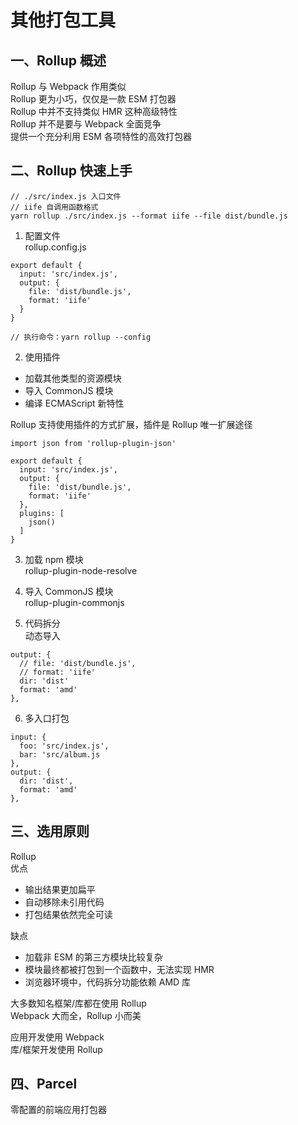 # 其他打包工具  

## 一、Rollup 概述
Rollup 与 Webpack 作用类似  
Rollup 更为小巧，仅仅是一款 ESM 打包器  
Rollup 中并不支持类似 HMR 这种高级特性  
Rollup 并不是要与 Webpack 全面竞争  
提供一个充分利用 ESM 各项特性的高效打包器

## 二、Rollup 快速上手
```
// ./src/index.js 入口文件
// iife 自调用函数格式
yarn rollup ./src/index.js --format iife --file dist/bundle.js
```

1. 配置文件  
rollup.config.js  
```
export default {
  input: 'src/index.js',
  output: {
    file: 'dist/bundle.js',
    format: 'iife'
  }
}

// 执行命令：yarn rollup --config
```

2. 使用插件  
* 加载其他类型的资源模块  
* 导入 CommonJS 模块  
* 编译 ECMAScript 新特性

Rollup 支持使用插件的方式扩展，插件是 Rollup 唯一扩展途径  
```
import json from 'rollup-plugin-json'

export default {
  input: 'src/index.js',
  output: {
    file: 'dist/bundle.js',
    format: 'iife'
  },
  plugins: [
    json()
  ]
}
```

3. 加载 npm 模块  
rollup-plugin-node-resolve

4. 导入 CommonJS 模块  
rollup-plugin-commonjs

5. 代码拆分  
动态导入  
```
output: {
  // file: 'dist/bundle.js',
  // format: 'iife'
  dir: 'dist'
  format: 'amd'
},
```

6. 多入口打包  
```
input: {
  foo: 'src/index.js',
  bar: 'src/album.js
},
output: {
  dir: 'dist',
  format: 'amd'
},
```

## 三、选用原则
Rollup  
优点  
* 输出结果更加扁平  
* 自动移除未引用代码  
* 打包结果依然完全可读

缺点  
* 加载非 ESM 的第三方模块比较复杂  
* 模块最终都被打包到一个函数中，无法实现 HMR  
* 浏览器环境中，代码拆分功能依赖 AMD 库

大多数知名框架/库都在使用 Rollup  
Webpack 大而全，Rollup 小而美

应用开发使用 Webpack  
库/框架开发使用 Rollup

## 四、Parcel
零配置的前端应用打包器  


